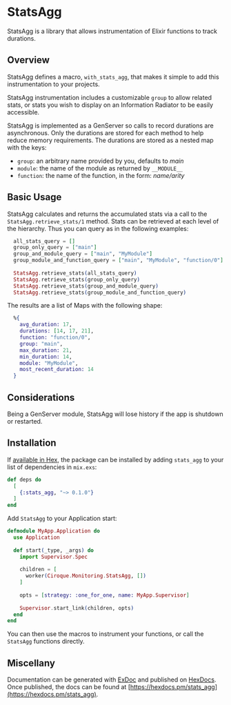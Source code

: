 # StatsAgg

StatsAgg is a library that allows instrumentation of Elixir functions to track durations.

## Overview 

StatsAgg defines a macro, `with_stats_agg`, that makes it simple to add this instrumentation to your projects.

StatsAgg instrumentation includes a customizable `group` to allow related stats, or stats you wish to
display on an Information Radiator to be easily accessible.

StatsAgg is implemented as a GenServer so calls to record durations are asynchronous. Only the durations are stored
for each method to help reduce memory requirements. The durations are stored as a nested map with the keys:

 - `group`: an arbitrary name provided by you, defaults to _main_
 - `module`: the name of the module as returned by `__MODULE__`
 - `function`: the name of the function, in the form: _name/arity_

## Basic Usage

StatsAgg calculates and returns the accumulated stats via a call to the `StatsAgg.retrieve_stats/1` method. Stats
can be retrieved at each level of the hierarchy. Thus you can query as in the following examples:

```elixir
  all_stats_query = []
  group_only_query = ["main"]
  group_and_module_query = ["main", "MyModule"]
  group_module_and_function_query = ["main", "MyModule", "function/0"]
  
  StatsAgg.retrieve_stats(all_stats_query)
  StatsAgg.retrieve_stats(group_only_query)
  StatsAgg.retrieve_stats(group_and_module_query)
  StatsAgg.retrieve_stats(group_module_and_function_query)
```

The results are a list of Maps with the following shape:

```elixir
  %{
    avg_duration: 17, 
    durations: [14, 17, 21],
    function: "function/0", 
    group: "main",
    max_duration: 21, 
    min_duration: 14, 
    module: "MyModule",
    most_recent_duration: 14
  }
```

## Considerations

Being a GenServer module, StatsAgg will lose history if the app is shutdown or restarted. 

## Installation

If [available in Hex](https://hex.pm/docs/publish), the package can be installed
by adding `stats_agg` to your list of dependencies in `mix.exs`:

```elixir
def deps do
  [
    {:stats_agg, "~> 0.1.0"}
  ]
end
```

Add `StatsAgg` to your Application start:

```elixir
defmodule MyApp.Application do
  use Application
  
  def start(_type, _args) do
    import Supervisor.Spec
    
    children = [
      worker(Ciroque.Monitoring.StatsAgg, [])
    ]
    
    opts = [strategy: :one_for_one, name: MyApp.Supervisor]
    
    Supervisor.start_link(children, opts)
  end  
end
```

You can then use the macros to instrument your functions, or call the `StatsAgg` functions directly.

## Miscellany

Documentation can be generated with [ExDoc](https://github.com/elixir-lang/ex_doc)
and published on [HexDocs](https://hexdocs.pm). Once published, the docs can
be found at [https://hexdocs.pm/stats_agg](https://hexdocs.pm/stats_agg).

